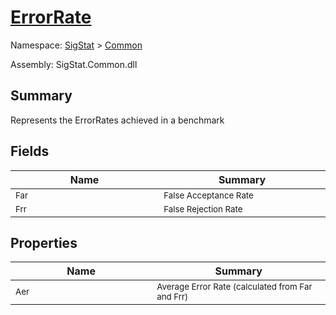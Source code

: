 # [ErrorRate](./ErrorRate.md)

Namespace: [SigStat]() > [Common](./README.md)

Assembly: SigStat.Common.dll

## Summary
Represents the ErrorRates achieved in a benchmark

## Fields

| Name<img width=200> | Summary<img width=200> | 
| --- | --- | 
| <sub>Far</sub>| <sub>False Acceptance Rate</sub>| <br>
| <sub>Frr</sub>| <sub>False Rejection Rate</sub>| <br>


## Properties

| Name<img width=200> | Summary<img width=200> | 
| --- | --- | 
| <sub>Aer</sub>| <sub>Average Error Rate (calculated from Far and Frr)</sub>| <br>


